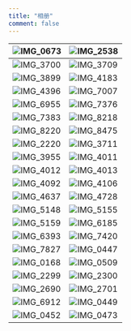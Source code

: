 ```yaml
---
title: "相册"
comment: false
---
```


| ![IMG_0673](/img//IMG_0673.JPG) | ![IMG_2538](/img//IMG_2538.JPG) |
| ------------------------------- | ------------------------------- |
| ![IMG_3700](/img//IMG_3700.JPG) | ![IMG_3709](/img//IMG_3709.jpg) |
| ![IMG_3899](/img//IMG_3899.JPG) | ![IMG_4183](/img//IMG_4183.JPG) |
| ![IMG_4396](/img//IMG_4396.JPG) | ![IMG_7007](/img//IMG_7007.JPG) |
| ![IMG_6955](/img//IMG_6955.JPG) | ![IMG_7376](/img//IMG_7376.jpg) |
| ![IMG_7383](/img//IMG_7383.jpg) | ![IMG_8218](/img//IMG_8218.JPG) |
| ![IMG_8220](/img//IMG_8220.JPG) | ![IMG_8475](/img//IMG_8475.JPG) |
| ![IMG_2220](/img//IMG_2220.JPG) | ![IMG_3711](/img//IMG_3711.JPG) |
| ![IMG_3955](/img//IMG_3955.JPG) | ![IMG_4011](/img//IMG_4011.JPG) |
| ![IMG_4012](/img//IMG_4012.JPG) | ![IMG_4013](/img//IMG_4013.JPG) |
| ![IMG_4092](/img//IMG_4092.jpg) | ![IMG_4106](/img//IMG_4106.JPG) |
| ![IMG_4637](/img//IMG_4637.jpg) | ![IMG_4728](/img//IMG_4728.JPG) |
| ![IMG_5148](/img//IMG_5148.JPG) | ![IMG_5155](/img//IMG_5155.JPG) |
| ![IMG_5159](/img//IMG_5159.JPG) | ![IMG_6185](/img//IMG_6185.JPG) |
| ![IMG_6393](/img//IMG_6393.JPG) | ![IMG_7420](/img//IMG_7420.JPG) |
| ![IMG_7827](/img//IMG_7827.JPG) | ![IMG_0447](/img//IMG_0447.JPG) |
| ![IMG_0168](/img//IMG_0168.JPG) | ![IMG_0509](/img//IMG_0509.jpg) |
| ![IMG_2299](/img//IMG_2299.jpg) | ![IMG_2300](/img//IMG_2300.jpg) |
| ![IMG_2690](/img//IMG_2690.JPG) | ![IMG_2701](/img//IMG_2701.JPG) |
| ![IMG_6912](/img//IMG_6912.jpg) | ![IMG_0449](/img//IMG_0449.jpg) |
| ![IMG_0452](/img//IMG_0452.jpg) | ![IMG_0473](/img//IMG_0473.jpg) |


